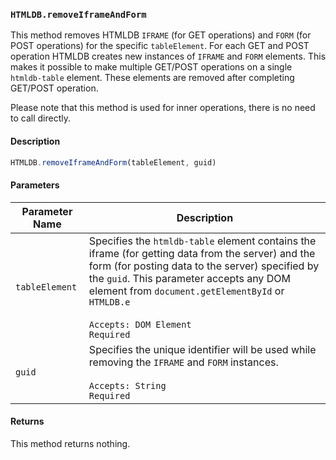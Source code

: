 ### `HTMLDB.removeIframeAndForm`

This method removes HTMLDB `IFRAME` (for GET operations) and `FORM` (for POST operations) for the specific `tableElement`. For each GET and POST operation HTMLDB creates new instances of `IFRAME` and `FORM` elements. This makes it possible to make multiple GET/POST operations on a single `htmldb-table` element. These elements are removed after completing GET/POST operation.

Please note that this method is used for inner operations, there is no need to call directly.

#### Description

```javascript
HTMLDB.removeIframeAndForm(tableElement, guid)
```

#### Parameters

| Parameter Name             | Description                               |
| -------------------------- | ----------------------------------------- |
| `tableElement` | Specifies the `htmldb-table` element contains the iframe (for getting data from the server) and the form (for posting data to the server) specified by the `guid`. This parameter accepts any DOM element from `document.getElementById` or `HTMLDB.e`<br><br>`Accepts: DOM Element`<br>`Required` |
| `guid` | Specifies the unique identifier will be used while removing the `IFRAME` and `FORM` instances.<br><br>`Accepts: String`<br>`Required` |

#### Returns

This method returns nothing.